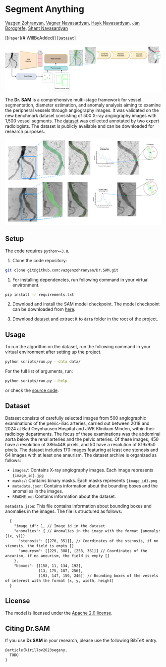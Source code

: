 # Segment Anything

[Vazgen Zohranyan](https://www.linkedin.com/in/vazgenzohranyan/), [Vagner Navasardyan](https://www.linkedin.com/in/vagner-navasardyan-94b89229a/), [Hayk Navasardyan](https://www.linkedin.com/in/hayk-navasardyan-104024211/), [Jan Borggrefe](https://www.linkedin.com/in/univ-prof-dr-med-jan-borggrefe-a51654161/), [Shant Navasardyan](https://www.linkedin.com/in/shant-navasardyan-1302aa149/)


[[`Paper`](# WillBeAdded)] [[`Dataset`](https://drive.google.com/file/d/1TjxEJUD4VC_SAPcqdNVybsKRb_xW-Bze/view?usp=sharing)] 

![Dr. SAM design](assets/figure_3.png)

The **Dr. SAM** is a comprehensive multi-stage framework for vessel segmentation, diameter
estimation, and anomaly analysis aiming to examine the peripheral vessels through
angiography images. It was validated on the new benchmark dataset consisting of 500 X-ray angiography images with 1,500 vessel segments. 
The [dataset](https://drive.google.com/file/d/1TjxEJUD4VC_SAPcqdNVybsKRb_xW-Bze/view?usp=sharing) was collected annotated by two expert radiologists. The dataset is publicly available and can be downloaded for research purposes.

![](assets/figure_1.png)


## Setup

The code requires `python>=3.8`. 
1. Clone the code repository:
```bash
git clone git@github.com:vazgenzohranyan/Dr.SAM.git
```

1. For installing dependencies, run following command in your virtual environment.

```bash
pip install -r requirements.txt
```

2. Download and install the SAM model checkpoint. The model checkpoint can be downloaded from [here](https://dl.fbaipublicfiles.com/segment_anything/sam_vit_h_4b8939.pth).

3. Download [dataset](https://segment-anything.com/dataset/index.html) and extract it to `data` folder in the root of the project.

## Usage

To run the algorithm on the dataset, run the following command in your virtual environment after setting up the project.

```bash
python scripts/run.py --data data/
```

For the full list of arguments, run:

```bash
python scripts/run.py --help
```
or check the [source code](scripts/run.py).

## Dataset

Dataset consists of carefully selected images from 500 angiographic examinations of the pelvic-iliac arteries, carried out between 2018 and 2024 at Bad Oeynhausen Hospital and JWK Klinikum Minden, 
within their radiology departments. The focus of these examinations was the abdominal aorta below the renal arteries and the pelvic arteries. Of these images, 450 have a resolution of 386x448 pixels, and 50 have a resolution of 819x950 pixels. The dataset includes 170 images featuring at least one stenosis and 64 images with at least one aneurism.
The dataset archive is organized as follows:

- `images/`: Contains X-ray angiography images. Each image represents `{image_id}.jpg` 
- `masks/`: Contains binary masks. Each masks represents `{image_id}.png`.
- `metadata.json`: Contains information about the bounding boxes and the anomalies in the images.
- `README.md`: Contains information about the dataset.

`metadata.json`: This file contains information about bounding boxes and anomalies in the images. The file is structured as follows:

```json5
  {
    "image_id": 1, // Image id in the dataset
    "anomalies": { // Anomalies in the image with the format {anomaly: [(x, y)]}
      "stenosis": [[270, 351]], // Coordinates of the stenosis, if no stenosis, the field is empty []
      "aneurysm": [[229, 388], [253, 361]] // Coordinates of the aneurism, if no aneurism, the field is empty []
    },
    "bboxes": [[158, 11, 134, 192], 
               [13, 175, 187, 256],
               [193, 147, 159, 246]] // Bounding boxes of the vessels of interest with the format [x, y, width, height]
  }
```


## License

The model is licensed under the [Apache 2.0 license](LICENSE).

## Citing Dr.SAM

If you use **Dr.SAM** in your research, please use the following BibTeX entry.

```
@article{kirillov2023segany,
  TODO
}
```